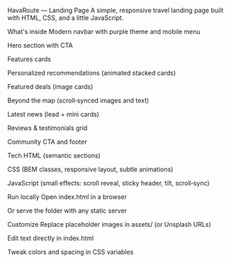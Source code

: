 HavaRoute — Landing Page
A simple, responsive travel landing page built with HTML, CSS, and a little JavaScript.

What's inside
Modern navbar with purple theme and mobile menu

Hero section with CTA

Features cards

Personalized recommendations (animated stacked cards)

Featured deals (image cards)

Beyond the map (scroll‑synced images and text)

Latest news (lead + mini cards)

Reviews & testimonials grid

Community CTA and footer

Tech
HTML (semantic sections)

CSS (BEM classes, responsive layout, subtle animations)

JavaScript (small effects: scroll reveal, sticky header, tilt, scroll‑sync)

Run locally
Open index.html in a browser

Or serve the folder with any static server

Customize
Replace placeholder images in assets/ (or Unsplash URLs)

Edit text directly in index.html

Tweak colors and spacing in CSS variables
